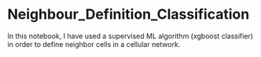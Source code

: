 # Neighbour_Definition_Classification
 In this notebook, I have used a supervised ML algorithm (xgboost classifier) in order to define neighbor cells in a cellular network.
